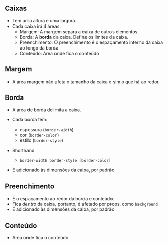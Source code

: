 ## Caixas

- Tem uma altura e uma largura.
- Cada caixa irá 4 áreas:
  - Margem: A margem separa a caixa de outros elementos.
  - Borda: A **borda** da caixa. Define os limites da caixa.
  - Preenchimento: O preenchimento é o espaçamento interno da caixa ao longo da borda
  - Conteúdo: Área onde fica o conteúdo

## Margem

- A área margem não afeta o tamanho da caixa e sim o que há ao redor.

## Borda

- A área de borda delimita a caixa.
- Cada borda tem:
  - espessura (`border-width`)
  - cor (`border-color`)
  - estilo (`border-style`)

- Shorthand
  - `border-width border-style [border-color]`

- É adicionado às dimensões da caixa, por padrão

## Preenchimento

- É o espaçamento ao redor da borda e conteúdo.
- Fica *dentro* da caixa, portanto, é afetado por props. como `background`
- É adicionado às dimensões da caixa, por padrão

## Conteúdo

- Área onde fica o conteúdo.

